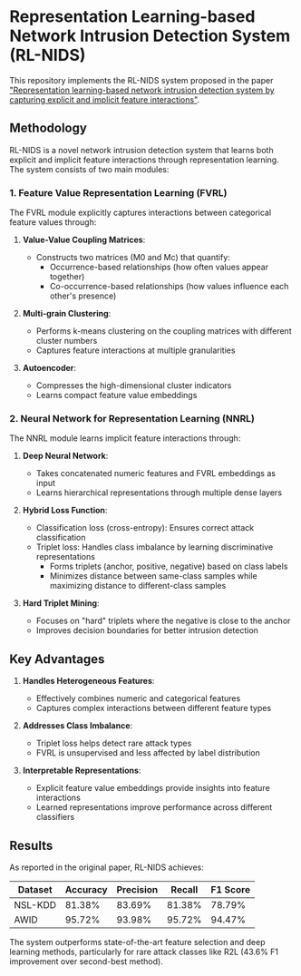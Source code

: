 # Representation Learning-based Network Intrusion Detection System (RL-NIDS)

This repository implements the RL-NIDS system proposed in the paper ["Representation learning-based network intrusion detection system by capturing explicit and implicit feature interactions"](https://www.sciencedirect.com/science/article/pii/S0167404821003273).

## Methodology

RL-NIDS is a novel network intrusion detection system that learns both explicit and implicit feature interactions through representation learning. The system consists of two main modules:

### 1. Feature Value Representation Learning (FVRL)

The FVRL module explicitly captures interactions between categorical feature values through:

1. **Value-Value Coupling Matrices**:
   - Constructs two matrices (M0 and Mc) that quantify:
     - Occurrence-based relationships (how often values appear together)
     - Co-occurrence-based relationships (how values influence each other's presence)

2. **Multi-grain Clustering**:
   - Performs k-means clustering on the coupling matrices with different cluster numbers
   - Captures feature interactions at multiple granularities

3. **Autoencoder**:
   - Compresses the high-dimensional cluster indicators
   - Learns compact feature value embeddings

### 2. Neural Network for Representation Learning (NNRL)

The NNRL module learns implicit feature interactions through:

1. **Deep Neural Network**:
   - Takes concatenated numeric features and FVRL embeddings as input
   - Learns hierarchical representations through multiple dense layers

2. **Hybrid Loss Function**:
   - Classification loss (cross-entropy): Ensures correct attack classification
   - Triplet loss: Handles class imbalance by learning discriminative representations
     - Forms triplets (anchor, positive, negative) based on class labels
     - Minimizes distance between same-class samples while maximizing distance to different-class samples

3. **Hard Triplet Mining**:
   - Focuses on "hard" triplets where the negative is close to the anchor
   - Improves decision boundaries for better intrusion detection

## Key Advantages

1. **Handles Heterogeneous Features**:
   - Effectively combines numeric and categorical features
   - Captures complex interactions between different feature types

2. **Addresses Class Imbalance**:
   - Triplet loss helps detect rare attack types
   - FVRL is unsupervised and less affected by label distribution

3. **Interpretable Representations**:
   - Explicit feature value embeddings provide insights into feature interactions
   - Learned representations improve performance across different classifiers

## Results

As reported in the original paper, RL-NIDS achieves:

| Dataset  | Accuracy | Precision | Recall | F1 Score |
|----------|----------|-----------|--------|----------|
| NSL-KDD  | 81.38%   | 83.69%    | 81.38% | 78.79%   |
| AWID     | 95.72%   | 93.98%    | 95.72% | 94.47%   |

The system outperforms state-of-the-art feature selection and deep learning methods, particularly for rare attack classes like R2L (43.6% F1 improvement over second-best method).